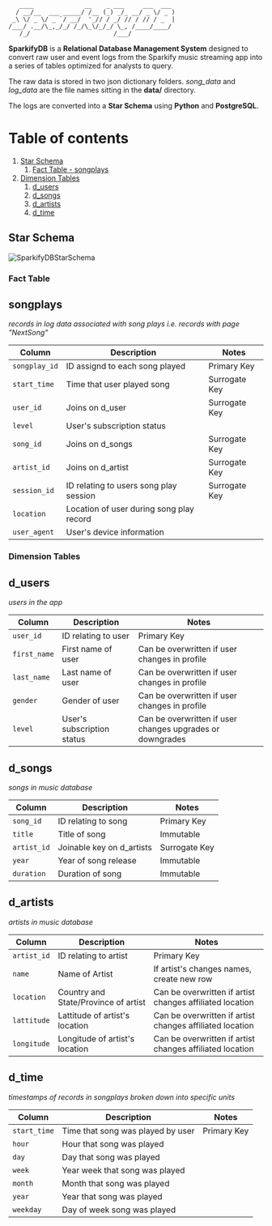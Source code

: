 ```
   ____              __    _ ___     ___  ___ 
  / __/__  ___ _____/ /__ (_) _/_ __/ _ \/ _ )
 _\ \/ _ \/ _ `/ __/  '_// / _/ // / // / _  |
/___/ .__/\_,_/_/ /_/\_\/_/_/ \_, /____/____/ 
   /_/                       /___/            
```

__SparkifyDB__ is a __Relational Database Management System__ designed to convert raw user and event logs from the Sparkify music streaming app into a series of tables optimized for analysts to query.

The raw data is stored in two json dictionary folders. _song_data_ and _log_data_ are the file names sitting in the __data/__ directory.

The logs are converted into a __Star Schema__ using __Python__ and __PostgreSQL__. 

# Table of contents
1. [Star Schema](#starschema)
    1. [Fact Table - songplays](#songplays)
2. [Dimension Tables](#dimtables)
    1. [d_users](#d_users)
    2. [d_songs](#d_songs)
    3. [d_artists](#d_artists)
    4. [d_time](#d_time)


## Star Schema <a name="starschema"></a>

![SparkifyDBStarSchema](https://github.com/cyborgbuddha/data_projects/SparkifyDB%20RDBMS/SparkifyDB.png "SparkifyDBERD")


### Fact Table
## songplays 
_records in log data associated with song plays i.e. records with page "NextSong"_

|Column|Description|Notes|
|------|-----------|-----|
|`songplay_id`| ID assignd to each song played | Primary Key |
|`start_time`| Time that user played song | Surrogate Key |
|`user_id`| Joins on d_user | Surrogate Key |
|`level`| User's subscription status ||
|`song_id`| Joins on d_songs | Surrogate Key |
|`artist_id`| Joins on d_artist | Surrogate Key |
|`session_id`| ID relating to users song play session | Surrogate Key |
|`location`| Location of user during song play record | |
|`user_agent`| User's device information | |

### Dimension Tables <a name="dimtables"></a>
## d_users   <a name="d_users_"></a>
_users in the app_

|Column|Description|Notes|
|------|-----------|-----|
|`user_id`| ID relating to user | Primary Key |
|`first_name`| First name of user | Can be overwritten if user changes in profile |
|`last_name`| Last name of user | Can be overwritten if user changes in profile |
|`gender`| Gender of user | Can be overwritten if user changes in profile |
|`level`| User's subscription status | Can be overwritten if user changes upgrades or downgrades |

## d_songs <a name="d_songs"></a>
_songs in music database_

|Column|Description|Notes|
|------|-----------|-----|
|`song_id`| ID relating to song | Primary Key |
|`title`| Title of song | Immutable |
|`artist_id`| Joinable key on d_artists | Surrogate Key |
|`year`| Year of song release | Immutable |
|`duration`| Duration of song | Immutable |

## d_artists <a name="d_artists"></a>
_artists in music database_

|Column|Description|Notes|
|------|-----------|-----|
|`artist_id`| ID relating to artist | Primary Key |
|`name`| Name of Artist | If artist's changes names, create new row |
|`location`| Country and State/Province of artist | Can be overwritten if artist changes affiliated location |
|`lattitude`| Lattitude of artist's location | Can be overwritten if artist changes affiliated location |
|`longitude`| Longitude of artist's location | Can be overwritten if artist changes affiliated location |

## d_time <a name="d_time"></a>
_timestamps of records in songplays broken down into specific units_

|Column|Description|Notes|
|------|-----------|-----|
|`start_time`| Time that song was played by user|Primary Key|
|`hour`| Hour that song was played||
|`day`| Day that song was played||
|`week`| Year week that song was played||
|`month`| Month that song was played||
|`year`| Year that song was played||
|`weekday`| Day of week song was played||